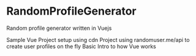 # RandomProfileGenerator
Random profile generator written in Vuejs

Sample Vue Project setup using cdn
Project using randomuser.me/api to create user profiles on the fly
Basic Intro to how Vue works
